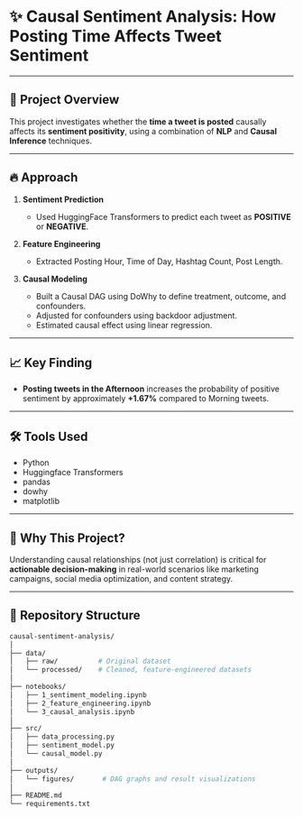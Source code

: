 # ✨ Causal Sentiment Analysis: How Posting Time Affects Tweet Sentiment

---

## 🚀 Project Overview
This project investigates whether the **time a tweet is posted** causally affects its **sentiment positivity**, using a combination of **NLP** and **Causal Inference** techniques.

---

## 🔥 Approach

1. **Sentiment Prediction**  
   - Used HuggingFace Transformers to predict each tweet as **POSITIVE** or **NEGATIVE**.

2. **Feature Engineering**  
   - Extracted Posting Hour, Time of Day, Hashtag Count, Post Length.

3. **Causal Modeling**  
   - Built a Causal DAG using DoWhy to define treatment, outcome, and confounders.
   - Adjusted for confounders using backdoor adjustment.
   - Estimated causal effect using linear regression.

---

## 📈 Key Finding
- **Posting tweets in the Afternoon** increases the probability of positive sentiment by approximately **+1.67%** compared to Morning tweets.

---

## 🛠 Tools Used
- Python
- Huggingface Transformers
- pandas
- dowhy
- matplotlib

---

## 📢 Why This Project?
Understanding causal relationships (not just correlation) is critical for **actionable decision-making** in real-world scenarios like marketing campaigns, social media optimization, and content strategy.

---

## 📂 Repository Structure

```bash
causal-sentiment-analysis/
│
├── data/
│   ├── raw/          # Original dataset
│   └── processed/    # Cleaned, feature-engineered datasets
│
├── notebooks/
│   ├── 1_sentiment_modeling.ipynb
│   ├── 2_feature_engineering.ipynb
│   └── 3_causal_analysis.ipynb
│
├── src/
│   ├── data_processing.py
│   ├── sentiment_model.py
│   └── causal_model.py
│
├── outputs/
│   └── figures/       # DAG graphs and result visualizations
│
├── README.md
└── requirements.txt
